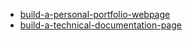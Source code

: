 - [build-a-personal-portfolio-webpage](build-a-personal-portfolio-webpage)
- [build-a-technical-documentation-page](build-a-technical-documentation-page)

